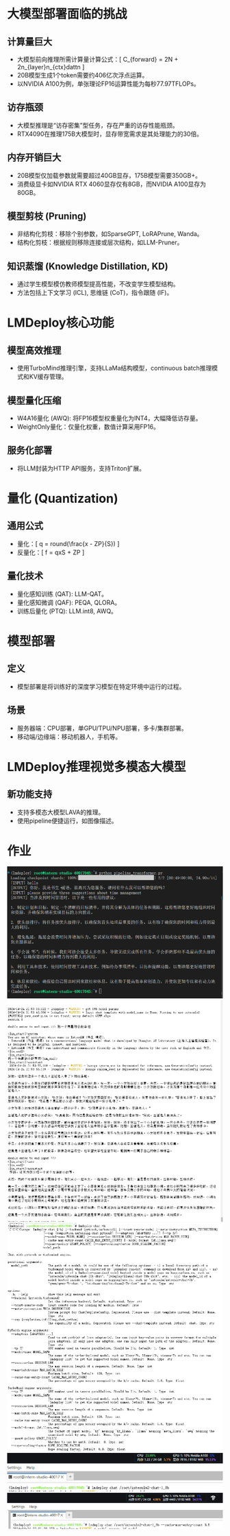 
# 大模型部署面临的挑战

## 计算量巨大
- 大模型前向推理所需计算量计算公式：\[ C_{forward} = 2N + 2n_{layer}n_{ctx}dattn \]
- 20B模型生成1个token需要约406亿次浮点运算。
- 以NVIDIA A100为例，单张理论FP16运算性能为每秒77.97TFLOPs。

## 访存瓶颈
- 大模型推理是“访存密集”型任务，存在严重的访存性能瓶颈。
- RTX4090在推理175B大模型时，显存带宽需求是其处理能力的30倍。

## 内存开销巨大
- 20B模型仅加载参数就需要超过40GB显存，175B模型需要350GB+。
- 消费级显卡如NVIDIA RTX 4060显存仅有8GB，而NVIDIA A100显存为80GB。

## 模型剪枝 (Pruning)
- 非结构化剪枝：移除个别参数，如SparseGPT, LoRAPrune, Wanda。
- 结构化剪枝：根据规则移除连接或层次结构，如LLM-Pruner。

## 知识蒸馏 (Knowledge Distillation, KD)
- 通过学生模型模仿教师模型提高性能，不改变学生模型结构。
- 方法包括上下文学习 (ICL), 思维链 (CoT)，指令跟随 (IF)。

# LMDeploy核心功能
## 模型高效推理
- 使用TurboMind推理引擎，支持LLaMa结构模型，continuous batch推理模式和KV缓存管理。

## 模型量化压缩
- W4A16量化 (AWQ): 将FP16模型权重量化为INT4，大幅降低访存量。
- WeightOnly量化：仅量化权重，数值计算采用FP16。

## 服务化部署
- 将LLM封装为HTTP API服务，支持Triton扩展。

# 量化 (Quantization)
## 通用公式
- 量化：\[ q = round(\frac{x - ZP}{S}) \]
- 反量化：\[ f = qxS + ZP \]

## 量化技术
- 量化感知训练 (QAT): LLM-QAT。
- 量化感知微调 (QAF): PEQA, QLORA。
- 训练后量化 (PTQ): LLM.int8, AWQ。

# 模型部署
## 定义
- 模型部署是将训练好的深度学习模型在特定环境中运行的过程。

## 场景
- 服务器端：CPU部署，单GPU/TPU/NPU部署，多卡/集群部署。
- 移动端/边缘端：移动机器人，手机等。

# LMDeploy推理视觉多模态大模型
## 新功能支持
- 支持多模态大模型LAVA的推理。
- 使用pipeline便捷运行，如图像描述。


# 作业

![image](https://github.com/Anooyman/AgentHelper/blob/main/Basic_Knowledge_InternLM/img/lmdepoly01.png)
![image](https://github.com/Anooyman/AgentHelper/blob/main/Basic_Knowledge_InternLM/img/lmdepoly02.png)
![image](https://github.com/Anooyman/AgentHelper/blob/main/Basic_Knowledge_InternLM/img/lmdepoly03.png)
![image](https://github.com/Anooyman/AgentHelper/blob/main/Basic_Knowledge_InternLM/img/lmdepoly04.png)
![image](https://github.com/Anooyman/AgentHelper/blob/main/Basic_Knowledge_InternLM/img/lmdepoly05.png)


